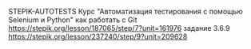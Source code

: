 STEPIK-AUTOTESTS
Курс "Автоматизация тестирования с помощью Selenium и Python"
как работать с Git https://stepik.org/lesson/187065/step/7?unit=161976 
задание 3.6.9 https://stepik.org/lesson/237240/step/9?unit=209628
